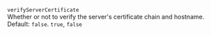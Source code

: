 <tr>
    <td>
        <code>verifyServerCertificate</code>
        <br />
        Whether or not to verify the server's certificate chain and hostname. Default: <code>false</code>.
    </td>
    <td><code>true</code>, <code>false</code></td>
</tr>